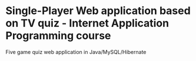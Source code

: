 # Single-Player Web application based on TV quiz - Internet Application Programming course
Five game quiz web application in Java/MySQL/Hibernate
